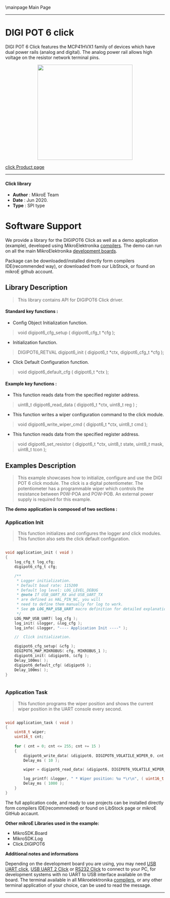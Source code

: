 \mainpage Main Page
 
---
# DIGI POT 6 click

DIGI POT 6 Click features the MCP41HVX1 family of devices which have dual power rails (analog and digital). The analog power rail allows high voltage on the resistor network terminal pins.

<p align="center">
  <img src="https://download.mikroe.com/images/click_for_ide/digipot6_click.png" height=300px>
</p>

[click Product page](https://www.mikroe.com/digi-pot-6-click)

---

#### Click library 

- **Author**        : MikroE Team
- **Date**          : Jun 2020.
- **Type**          : SPI type


# Software Support

We provide a library for the DIGIPOT6 Click 
as well as a demo application (example), developed using MikroElektronika 
[compilers](https://shop.mikroe.com/compilers). 
The demo can run on all the main MikroElektronika [development boards](https://shop.mikroe.com/development-boards).

Package can be downloaded/installed directly form compilers IDE(recommended way), or downloaded from our LibStock, or found on mikroE github account. 

## Library Description

> This library contains API for DIGIPOT6 Click driver.

#### Standard key functions :

- Config Object Initialization function.
> void digipot6_cfg_setup ( digipot6_cfg_t *cfg ); 
 
- Initialization function.
> DIGIPOT6_RETVAL digipot6_init ( digipot6_t *ctx, digipot6_cfg_t *cfg );

- Click Default Configuration function.
> void digipot6_default_cfg ( digipot6_t *ctx );

#### Example key functions :

- This function reads data from the specified register address.
> uint8_t digipot6_read_data ( digipot6_t *ctx, uint8_t reg ) ;
 
- This function writes a wiper configuration command to the click module.
> void digipot6_write_wiper_cmd ( digipot6_t *ctx, uint8_t cmd );

- This function reads data from the specified register address.
> void digipot6_set_resistor ( digipot6_t *ctx, uint8_t state, uint8_t mask, uint8_t tcon );

## Examples Description

> This example showcases how to initialize, configure and use the DIGI POT 6 click module. The
> click is a digital potentiometer. The potentiometer has a programmable wiper which controls 
> the resistance between P0W-POA and POW-POB. An external power supply is required for this example. 

**The demo application is composed of two sections :**

### Application Init 

> This function initializes and configures the logger and click modules. This function also sets the click default configuration. 

```c

void application_init ( void )
{
    log_cfg_t log_cfg;
    digipot6_cfg_t cfg;

    /** 
     * Logger initialization.
     * Default baud rate: 115200
     * Default log level: LOG_LEVEL_DEBUG
     * @note If USB_UART_RX and USB_UART_TX 
     * are defined as HAL_PIN_NC, you will 
     * need to define them manually for log to work. 
     * See @b LOG_MAP_USB_UART macro definition for detailed explanation.
     */
    LOG_MAP_USB_UART( log_cfg );
    log_init( &logger, &log_cfg );
    log_info( &logger, "---- Application Init ----" );

    //  Click initialization.

    digipot6_cfg_setup( &cfg );
    DIGIPOT6_MAP_MIKROBUS( cfg, MIKROBUS_1 );
    digipot6_init( &digipot6, &cfg );
    Delay_100ms( );
    digipot6_default_cfg( &digipot6 );
    Delay_100ms( );
}
  
```

### Application Task

> This function programs the wiper position and shows the current wiper position in the UART console every second.

```c

void application_task ( void )
{
    uint8_t wiper;
    uint16_t cnt;
    
    for ( cnt = 0; cnt <= 255; cnt += 15 )
    {
        digipot6_write_data( &digipot6, DIGIPOT6_VOLATILE_WIPER_0, cnt );
        Delay_ms ( 10 );

        wiper = digipot6_read_data( &digipot6, DIGIPOT6_VOLATILE_WIPER_0 );

        log_printf( &logger, " * Wiper position: %u *\r\n", ( uint16_t ) wiper );
        Delay_ms ( 1000 );
    }
} 

```

The full application code, and ready to use projects can be  installed directly form compilers IDE(recommneded) or found on LibStock page or mikroE GitHub accaunt.

**Other mikroE Libraries used in the example:** 

- MikroSDK.Board
- MikroSDK.Log
- Click.DIGIPOT6

**Additional notes and informations**

Depending on the development board you are using, you may need 
[USB UART click](https://shop.mikroe.com/usb-uart-click), 
[USB UART 2 Click](https://shop.mikroe.com/usb-uart-2-click) or 
[RS232 Click](https://shop.mikroe.com/rs232-click) to connect to your PC, for 
development systems with no UART to USB interface available on the board. The 
terminal available in all Mikroelektronika 
[compilers](https://shop.mikroe.com/compilers), or any other terminal application 
of your choice, can be used to read the message.



---
